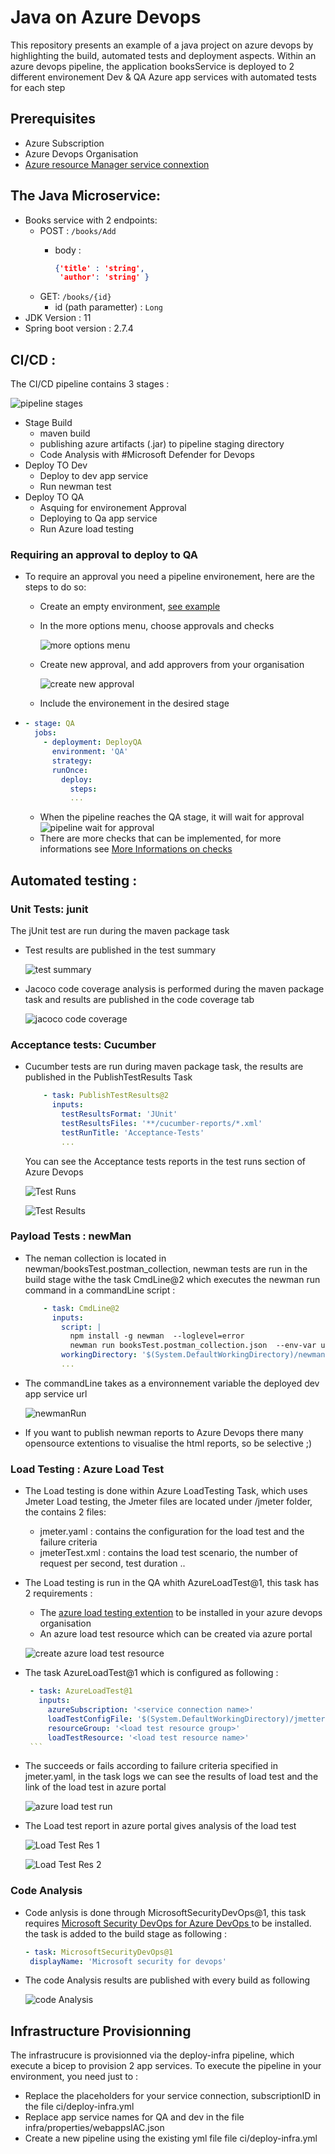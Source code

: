 # Java on Azure Devops 
This repository presents an example of a java project on azure devops by highlighting the build, automated tests and deployment aspects.
Within an azure devops pipeline, the application booksService is deployed to 2 different environement Dev & QA Azure app services with automated tests for each step
## Prerequisites
  - Azure Subscription
  - Azure Devops Organisation
  - [Azure resource Manager service connextion](https://azuredevopslabs.com/labs/devopsserver/azureserviceprincipal)

## The Java Microservice:
  - Books service with 2 endpoints:
    - POST : `/books/Add`
      - body :
    
        ```json
        {'title' : 'string',
         'author': 'string' }
        ```
    - GET: `/books/{id}`
      - id (path parametter) : `Long`
  - JDK Version : 11
  - Spring boot version : 2.7.4
  


## CI/CD  :
The CI/CD pipeline contains 3 stages : <br>

![pipeline stages](img/pipelineStages.png)

  - Stage Build 
    - maven build
    - publishing azure artifacts (.jar) to pipeline staging directory
    - Code Analysis with #Microsoft Defender for Devops 
  - Deploy TO Dev
    - Deploy to dev app service
    - Run newman test
  - Deploy TO QA
    - Asquing for environement Approval
    - Deploying to Qa app service
    - Run Azure load testing
  
### Requiring an approval to deploy to QA
 - To require an approval you need a pipeline environement, here are the steps to do so:
   - Create an empty environment, [see example](https://learn.microsoft.com/en-us/azure/devops/pipelines/process/environments?view=azure-devops)
    - In the more options menu, choose approvals and checks <br>
  
      ![more options menu](img/approvalsMenu.png)

    - Create new approval, and add approvers from your organisation
  
      ![create new approval](img/createNewApproval.png)<br>

   - Include the environement in the desired stage 
 - 
      ```yaml
      - stage: QA
        jobs:
          - deployment: DeployQA
            environment: 'QA'
            strategy:
            runOnce:
              deploy:  
                steps:
                ...
      ```
    - When the pipeline reaches the QA stage, it will wait for approval <br>
      ![pipeline wait for approval](img/pipelineWaitingForApproval.png) <br>
   - There are more checks that can be implemented, for more informations see [More Informations on checks](https://learn.microsoft.com/en-us/azure/devops/pipelines/process/approvals?view=azure-devops&tabs=check-pass)

## Automated testing :
### Unit Tests: junit
The jUnit test are run during the maven package task
- Test results are published in the test summary<br>
  
  ![test summary](img/testsum.png)

- Jacoco code coverage analysis is performed during the maven package task and  results are published in the code coverage tab
  
  ![jacoco code coverage](img/jacoco.png)

### Acceptance tests: Cucumber  
- Cucumber tests are run during maven package task, the results are published in the PublishTestResults Task
  ```yaml
      - task: PublishTestResults@2
        inputs:
          testResultsFormat: 'JUnit'
          testResultsFiles: '**/cucumber-reports/*.xml'
          testRunTitle: 'Acceptance-Tests' 
          ...     
  ```
  You can see the Acceptance tests reports in the test runs section of Azure Devops <br>

  ![Test Runs](img/testRuns.png)<br>

  ![Test Results](img/acceptanceTest.png)     
  
### Payload Tests : newMan 
- The neman collection is located in newman/booksTest.postman_collection, newman tests are run in the build stage withe the task CmdLine@2 which executes the newman run command in  a commandLine script :

  ```yaml
      - task: CmdLine@2
        inputs:
          script: |
            npm install -g newman  --loglevel=error
            newman run booksTest.postman_collection.json  --env-var url=https://<app-service-name>.azurewebsites.net
          workingDirectory: '$(System.DefaultWorkingDirectory)/newman'
          ...     
  ```
- The commandLine takes as a environnement variable the deployed dev app service url <br>
  
  ![newmanRun](img/newmanRun.png)

- If you want to publish newman reports to Azure Devops there many opensource extentions to visualise the html reports, so be selective ;)  

### Load Testing : Azure Load Test
- The Load testing is done within Azure LoadTesting Task, which uses Jmeter Load testing, the Jmeter files are located under /jmeter folder, the contains 2 files:
  -  jmeter.yaml :  contains the configuration for the load test and the failure criteria
  -  jmeterTest.xml : contains the load test scenario, the number of request per second, test duration ..
- The Load testing  is run in the QA whith AzureLoadTest@1, this task has 2 requirements :
  -  The [azure load testing extention](https://marketplace.visualstudio.com/items?itemName=AzloadTest.AzloadTesting) to be installed in your azure devops organisation
  -  An azure load test resource which can be created via azure portal<br>
  
  ![create azure load test resource](img/azure-portal-create-load-test.png)<br> 

- The task AzureLoadTest@1 which is configured as following :
   
     ```yaml
      - task: AzureLoadTest@1
        inputs:
          azureSubscription: '<service connection name>'
          loadTestConfigFile: '$(System.DefaultWorkingDirectory)/jmetter/jmeter.yaml'
          resourceGroup: '<load test resource group>'
          loadTestResource: '<load test resource name>'
      ``` 
- The succeeds or fails according to failure criteria specified in jmeter.yaml, in the task logs we can see the results of load test and the link of the load test in azure portal
  
  ![azure load test run](img/azure_load_test_task.png) <br>

- The Load test report in azure portal gives analysis of the load test <br>
  
  ![Load Test Res 1](img/load-test-result-1.png)  <br>

  ![Load Test Res 2](img/load-test-results-2.png)  <br>

### Code Analysis 
- Code anlysis is done through MicrosoftSecurityDevOps@1, this task requires [Microsoft Security DevOps for Azure DevOps
](https://marketplace.visualstudio.com/items?itemName=ms-securitydevops.microsoft-security-devops-azdevops) to be installed. the task is added to the build stage as following :

     ```yaml
    - task: MicrosoftSecurityDevOps@1
      displayName: 'Microsoft security for devops'
  ```

- The code Analysis results are published with every build as following <br>

  ![code Analysis](img/codeAnalysis.png)

## Infrastructure Provisionning

The infrastrucure is provisionned via the deploy-infra pipeline, which execute a bicep to provision 2 app services.
To execute the pipeline in your environment, you need just to :
- Replace the placeholders for your service connection, subscriptionID in the file ci/deploy-infra.yml
- Replace app service names for QA and dev in the file infra/properties/webappsIAC.json
- Create a new pipeline using the existing yml file file ci/deploy-infra.yml